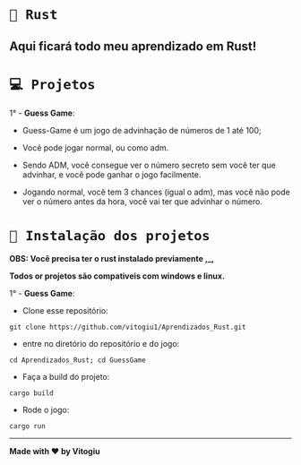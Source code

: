 # `💭 Rust`

Aqui ficará todo meu aprendizado em Rust!
--

# `💻 Projetos`

1° - **Guess Game**:
- Guess-Game é um jogo de advinhação de números de 1 até 100;
- Você pode jogar normal, ou como adm.

- Sendo ADM, você consegue ver o número secreto sem você ter que advinhar, e você pode ganhar o jogo facilmente.
- Jogando normal, você tem 3 chances (igual o adm), mas você não pode ver o número antes da hora, você vai ter que advinhar o número.

# `🌌 Instalação dos projetos`

**OBS: Você precisa ter o rust instalado previamente ,_,**

**Todos or projetos são compativeis com windows e linux.**



1° - **Guess Game**:
 - Clone esse repositório: 

```
git clone https://github.com/vitogiu1/Aprendizados_Rust.git
```
- entre no diretório do repositório e do jogo:
 ```
 cd Aprendizados_Rust; cd GuessGame
 ```
- Faça a build do projeto:
```
cargo build
```
- Rode o jogo:
```
cargo run
```

---
**Made with ❤ by Vitogiu**
